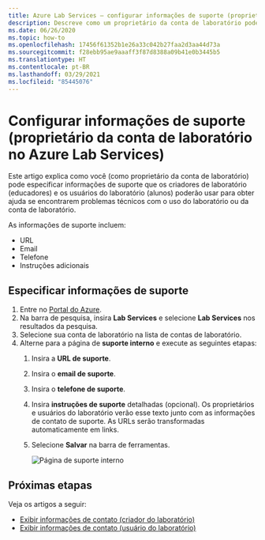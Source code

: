 ```yaml
---
title: Azure Lab Services – configurar informações de suporte (proprietário da conta de laboratório)
description: Descreve como um proprietário da conta de laboratório pode definir informações de contato de suporte. Os criadores e os usuários do laboratório podem exibi-las e usá-las para obter ajuda.
ms.date: 06/26/2020
ms.topic: how-to
ms.openlocfilehash: 17456f61352b1e26a33c042b27faa2d3aa44d73a
ms.sourcegitcommit: f28ebb95ae9aaaff3f87d8388a09b41e0b3445b5
ms.translationtype: HT
ms.contentlocale: pt-BR
ms.lasthandoff: 03/29/2021
ms.locfileid: "85445076"
---
```

# <a name="set-up-support-information-lab-account-owner-in-azure-lab-services"></a>Configurar informações de suporte (proprietário da conta de laboratório no Azure Lab Services)
Este artigo explica como você (como proprietário da conta de laboratório) pode especificar informações de suporte que os criadores de laboratório (educadores) e os usuários do laboratório (alunos) poderão usar para obter ajuda se encontrarem problemas técnicos com o uso do laboratório ou da conta de laboratório. 

As informações de suporte incluem:

- URL
- Email
- Telefone
- Instruções adicionais 

## <a name="specify-support-information"></a>Especificar informações de suporte
1. Entre no [Portal do Azure](https://portal.azure.com).
2. Na barra de pesquisa, insira **Lab Services** e selecione **Lab Services** nos resultados da pesquisa. 
3. Selecione sua conta de laboratório na lista de contas de laboratório. 
4. Alterne para a página de **suporte interno** e execute as seguintes etapas:
    1. Insira a **URL de suporte**. 
     2. Insira o **email de suporte**. 
     3. Insira o **telefone de suporte**.
     4. Insira **instruções de suporte** detalhadas (opcional). Os proprietários e usuários do laboratório verão esse texto junto com as informações de contato de suporte. As URLs serão transformadas automaticamente em links. 
     5. Selecione **Salvar** na barra de ferramentas.

         ![Página de suporte interno](./media/lab-account-owner-support-information/internal-support-page.png)      


## <a name="next-steps"></a>Próximas etapas
Veja os artigos a seguir:

- [Exibir informações de contato (criador do laboratório)](lab-creator-support-information.md)
- [Exibir informações de contato (usuário do laboratório)](lab-user-support-information.md)
